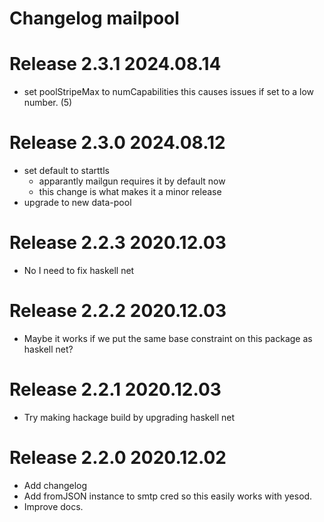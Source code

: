 # Changelog mailpool

# Release 2.3.1 2024.08.14
+ set poolStripeMax to numCapabilities
  this causes issues if set to a low number. (5)

# Release 2.3.0 2024.08.12 
+ set default to starttls
  + apparantly mailgun requires it by default now
  + this change is what makes it a minor release
+ upgrade to new data-pool


# Release 2.2.3 2020.12.03 
+ No I need to fix haskell net

# Release 2.2.2 2020.12.03 
+ Maybe it works if we put the same base constraint on this package as haskell net?

# Release 2.2.1 2020.12.03 

+ Try making hackage build by upgrading haskell net

# Release 2.2.0 2020.12.02 

+ Add changelog
+ Add fromJSON instance to smtp cred so this easily works with yesod.
+ Improve docs.

